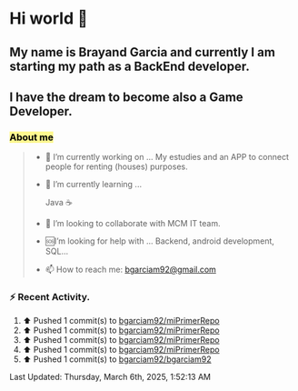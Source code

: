 # Hi world 👋

  

## My name is Brayand Garcia and currently I am starting my path as a BackEnd developer.  

## I have the dream to become also a Game Developer. 

  
### <font color="#000000"><span style="background:#fff88f">About me</span></font>
> 
> - 🔭 I’m currently working on ... My estudies and an APP to connect people for renting (houses) purposes.
> 
> - 🌱 I’m currently learning ... 
> 
>	Java ☕
> 
> - 👯 I’m looking to collaborate with MCM IT team.
> 
>  - 🆘I’m looking for help with ... Backend, android development, SQL...
>    
> - 📫 How to reach me: bgarciam92@gmail.com
> 
> 

### :zap: Recent Activity.

<!--RECENT_ACTIVITY:start-->
1. ⬆️ Pushed 1 commit(s) to [bgarciam92/miPrimerRepo](https://github.com/bgarciam92/miPrimerRepo)<br>
2. ⬆️ Pushed 1 commit(s) to [bgarciam92/miPrimerRepo](https://github.com/bgarciam92/miPrimerRepo)<br>
3. ⬆️ Pushed 1 commit(s) to [bgarciam92/miPrimerRepo](https://github.com/bgarciam92/miPrimerRepo)<br>
4. ⬆️ Pushed 1 commit(s) to [bgarciam92/miPrimerRepo](https://github.com/bgarciam92/miPrimerRepo)<br>
5. ⬆️ Pushed 1 commit(s) to [bgarciam92/bgarciam92](https://github.com/bgarciam92/bgarciam92)<br>
<!--RECENT_ACTIVITY:end-->

<!--RECENT_ACTIVITY:last_update-->
Last Updated: Thursday, March 6th, 2025, 1:52:13 AM
<!--RECENT_ACTIVITY:last_update_end-->
